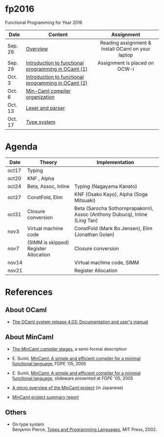 # fp2016
Functional Programming for Year 2016

Date | Content | Assignment
----- | ----- | :-----:
Sep. 26 | [Overview](01-overview.md) | Reading assignment & Install OCaml on your laptop
Sep. 29 | [Introduction to functional programming in OCaml (1)](02-ocaml1.md) | Assignment is placed on OCW-i
Oct. 3 | [Introduction to functional programming in OCaml (2)](02-ocaml1.md) |
Oct. 6 | [Min-Caml compiler organization](04-mincaml.md) |
Oct. 13 | [Lexer and parser](doc/1013.md) |
Oct. 17 | [Type system](slides/oct17.pdf) |

# Agenda

Date | Theory | Implementation |
----- | ----- | -----
oct17 | Typing                 ||
oct20 | KNF , Alpha            ||
oct24 | Beta, Assoc, Inline    | Typing (Nagayama Kanato) |
oct27 | ConstFold, Elim        | KNF (Osako Kayo), Alpha (Soga Mitsuaki) |
oct31 | Closure conversion     | Beta (Sarocha Sothornprapakorn), Assoc (Anthony Dubucq), Inline (Ling Tan) |
nov3  | Virtual machine code   | ConstFold (Mark Bo Jensen), Elim (Jonathan Golan) |
nov7  | (SIMM is skipped) Register Allocation | Closure conversion |
nov14 |                        | Virtual machine code, SIMM |
nov21 |                        | Register Allocation  |

# References

## About OCaml

- [The OCaml system release 4.03: Documentation and user's manual](doc/ocaml-4.03-refman.pdf)

## About MinCaml

- [The MinCaml compiler stages](doc/mincaml-overview.pdf), a semi-formal description

- E. Sumii, [MinCaml: A simple and efficient compiler for a minimal functional language](doc/sumii-05-mincaml-paper.pdf), FDPE '05, 2005

- E. Sumii, [MinCaml: A simple and efficient compiler for a minimal functional language](doc/sumii-05-mincaml-slide.pdf), slideware presented at FDPE '05, 2005

- [A micro overview of the MinCaml project](doc/sumii-04-overview.pdf) (in Japanese)


- [MinCaml project summary report](doc/sumii-mincaml-final-report.pdf)

## Others

- On type system  
Benjamin Pierce, [Types and Programming Languages](https://www.amazon.co.jp/dp/B00AJXZ5JE), MIT Press, 2002.

<!--
Class 2	Introduction to functional programming in OCaml (1)	 Primitive data types, compound data types, algebraic data types. 
Class 3	Introduction to functional programming in OCaml (2)	 Recursive data structures, recursive functions, higher-order functions, mutable states. 
Class 4	Introduction to functional programming in OCaml (3)	 Records, exception handling, modules, standard library, tools
-->
